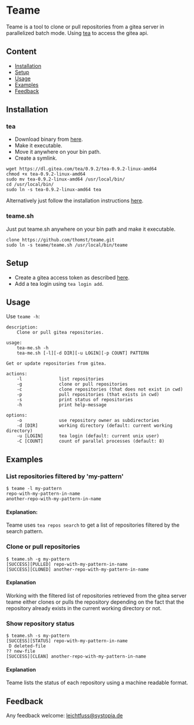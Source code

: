 Teame
=====

Teame is a tool to clone or pull repositories from a gitea server in parallelized batch mode. Using [tea](https://gitea.com/gitea/tea) to access the gitea api.


Content
-------

- [Installation](#installation)
- [Setup](#setup)
- [Usage](#usage)
- [Examples](#examples)
- [Feedback](#feedback)


Installation
------------

### tea

*   Download binary from [here](https://dl.gitea.com/tea/0.9.2/tea-0.9.2-linux-amd64).
*   Make it executable.
*   Move it anywhere on your bin path.
*   Create a symlink.

```
wget https://dl.gitea.com/tea/0.9.2/tea-0.9.2-linux-amd64
chmod +x tea-0.9.2-linux-amd64
sudo mv tea-0.9.2-linux-amd64 /usr/local/bin/
cd /usr/local/bin/
sudo ln -s tea-0.9.2-linux-amd64 tea

```

Alternatively just follow the installation instructions [here](https://gitea.com/gitea/tea#installation).

### teame.sh

Just put teame.sh anywhere on your bin path and make it executable.

```
clone https://github.com/thomst/teame.git
sudo ln -s teame/teame.sh /usr/local/bin/teame
```

Setup
-----

*   Create a gitea access token as described [here](https://docs.gitea.com/next/development/api-usage#generating-and-listing-api-tokens).
*   Add a tea login using `tea login add`.


Usage
-----

Use `teame -h`:

```
description:
    Clone or pull gitea repositories.

usage:
    tea-me.sh -h
    tea-me.sh [-l][-d DIR][-u LOGIN][-p COUNT] PATTERN

Get or update repositories from gitea.

actions:
    -l              list repositories
    -g              clone or pull repositories
    -c              clone repositories (that does not exist in cwd)
    -p              pull repositories (that exists in cwd)
    -s              print status of repositories
    -h              print help-message

options:
    -o              use repository owner as subdirectories
    -d [DIR]        working directory (default: current working directory)
    -u [LOGIN]      tea login (default: current unix user)
    -C [COUNT]      count of parallel processes (default: 8)
```


Examples
--------

### List repositories filtered by 'my-pattern'


```
$ teame -l my-pattern
repo-with-my-pattern-in-name
another-repo-with-my-pattern-in-name
```

#### Explanation:

Teame uses `tea repos search` to get a list of repositories filtered by the search pattern.


### Clone or pull repositories

```
$ teame.sh -g my-pattern
[SUCCESS][PULLED] repo-with-my-pattern-in-name
[SUCCESS][CLONED] another-repo-with-my-pattern-in-name
```

#### Explanation

Working with the filtered list of repositories retrieved from the gitea server teame either clones or pulls the repository depending on the fact that the repository already exists in the current working directory or not.


### Show repository status

```
$ teame.sh -s my-pattern
[SUCCESS][STATUS] repo-with-my-pattern-in-name
 D deleted-file
?? new-file
[SUCCESS][CLEAN] another-repo-with-my-pattern-in-name
```

#### Explanation

Teame lists the status of each repository using a machine readable format.


Feedback
--------

Any feedback welcome: leichtfuss@systopia.de